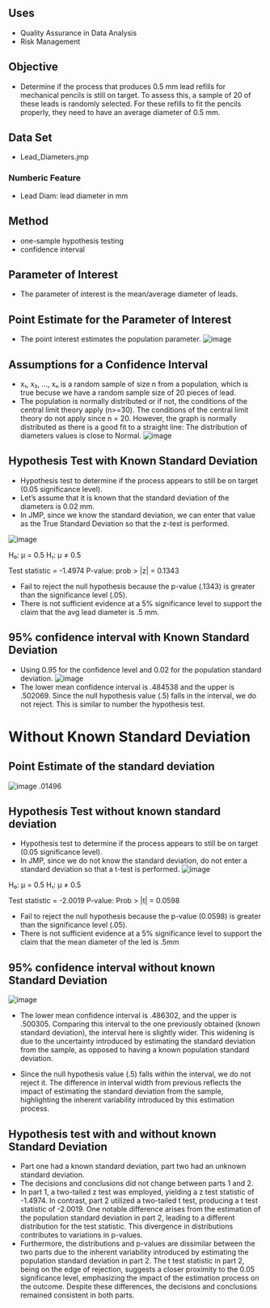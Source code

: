 ## Uses
- Quality Assurance in Data Analysis
- Risk Management

## Objective
- Determine if the process that produces 0.5 mm lead refills for mechanical pencils is still on target. To assess this, a sample of 20 of these leads is randomly selected. For these refills to fit the pencils properly, they need to have an average diameter of 0.5 mm.

## Data Set
- Lead_Diameters.jmp
  
### Numberic Feature 
- Lead Diam: lead diameter in mm
  
## Method
- one-sample hypothesis testing
- confidence interval 

## Parameter of Interest
- The parameter of interest is the mean/average diameter of leads.

## Point Estimate for the Parameter of Interest
- The point interest estimates the population parameter.
![image](https://github.com/4nuG/Statistical-Analysis/blob/main/One%20Sample%20Hypothesis%20Testing/Screenshot%202024-01-30%20at%203.33.02%20PM.png)

##  Assumptions for a Confidence Interval 
- x₁, x₂, ..., xₙ is a random sample of size n from a population, which is true becuse we have a random sample size of 20 pieces of lead.
- The population is normally distributed or if not, the conditions of the central limit theory apply
(n>=30). The conditions of the central limit theory do not apply since n = 20. However, the graph is
normally distributed as there is a good fit to a straight line: The distribution of diameters values
is close to Normal.
![image](https://github.com/4nuG/Statistical-Analysis/blob/main/One%20Sample%20Hypothesis%20Testing/Screenshot%202024-01-30%20at%203.42.24%20PM.png)

##  Hypothesis Test with Known Standard Deviation
- Hypothesis test to determine if the process appears to still be on target (0.05 significance level).
- Let’s assume that it is known that the standard deviation of the diameters is 0.02 mm.
- In JMP, since we know the standard deviation, we can enter that value as the True Standard Deviation so that the z-test is performed.

![image](https://github.com/4nuG/Statistical-Analysis/blob/main/One%20Sample%20Hypothesis%20Testing/Screenshot%202024-01-30%20at%203.50.41%20PM.png)

H₀: μ = 0.5
H₁: μ ≠ 0.5

Test statistic = -1.4974
P-value: prob > |z| = 0.1343

- Fail to reject the null hypothesis because the p-value (.1343) is greater than the significance level (.05).
- There is not sufficient evidence at a 5% significance level to support the claim that the avg lead
diameter is .5 mm.

##  95% confidence interval with Known Standard Deviation
- Using 0.95 for the confidence level and 0.02 for the population standard deviation.
![image](https://github.com/4nuG/Statistical-Analysis/blob/main/One%20Sample%20Hypothesis%20Testing/Screenshot%202024-01-30%20at%203.58.59%20PM.png)
- The lower mean confidence interval is .484538 and the upper is .502069. Since the null hypothesis value (.5)
falls in the interval, we do not reject. This is similar to number the hypothesis test.

# Without Known Standard Deviation
## Point Estimate of the standard deviation
![image](https://github.com/4nuG/Statistical-Analysis/blob/main/One%20Sample%20Hypothesis%20Testing/Screenshot%202024-01-30%20at%204.05.18%20PM.png)
.01496

##  Hypothesis Test without known standard deviation
- Hypothesis test to determine if the process appears to still be on target (0.05 significance level).
- In JMP, since we do not know the standard deviation, do not enter a standard deviation so that a t-test is
performed.
![image](https://github.com/4nuG/Statistical-Analysis/blob/main/One%20Sample%20Hypothesis%20Testing/Screenshot%202024-01-30%20at%204.10.01%20PM.png)

H₀: μ = 0.5
H₁: μ ≠ 0.5

Test statistic = -2.0019
P-value: Prob > |t| = 0.0598

- Fail to reject the null hypothesis because the p-value (0.0598) is greater than the significance level
(.05).
- There is not sufficient evidence at a 5% significance level to support the claim that the mean
diameter of the led is .5mm

##  95% confidence interval without known Standard Deviation 
![image](https://github.com/4nuG/Statistical-Analysis/blob/main/One%20Sample%20Hypothesis%20Testing/Screenshot%202024-01-30%20at%204.16.58%20PM.png)

- The lower mean confidence interval is .486302, and the upper is .500305. Comparing this interval to the one previously obtained (known standard deviation), the interval here is slightly wider. This widening is due to the uncertainty introduced by estimating the standard deviation from the sample, as opposed to having a known population standard deviation.

- Since the null hypothesis value (.5) falls within the interval, we do not reject it. The difference in interval width from previous reflects the impact of estimating the standard deviation from the sample, highlighting the inherent variability introduced by this estimation process.

## Hypothesis test with and without known Standard Deviation
- Part one had a known standard deviation, part two had an unknown standard deviation.
- The decisions and conclusions did not change between parts 1 and 2.
- In part 1, a two-tailed z test was employed, yielding a z test statistic of -1.4974. In contrast, part 2 utilized a two-tailed t test, producing a t test statistic of -2.0019. One notable difference arises from the estimation of the population standard deviation in part 2, leading to a different distribution for the test statistic. This divergence in distributions contributes to variations in p-values.
- Furthermore, the distributions and p-values are dissimilar between the two parts due to the inherent variability introduced by estimating the population standard deviation in part 2. The t test statistic in part 2, being on the edge of rejection, suggests a closer proximity to the 0.05 significance level, emphasizing the impact of the estimation process on the outcome. Despite these differences, the decisions and conclusions remained consistent in both parts.
